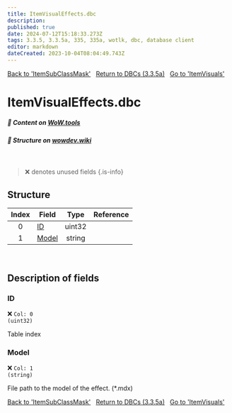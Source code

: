```yaml
---
title: ItemVisualEffects.dbc
description: 
published: true
date: 2024-07-12T15:18:33.273Z
tags: 3.3.5, 3.3.5a, 335, 335a, wotlk, dbc, database client
editor: markdown
dateCreated: 2023-10-04T08:04:49.743Z
---
```


<a href="https://trinitycore.info/files/DBC/335/itemsubclassmask" class="mt-5 v-btn v-btn--depressed v-btn--flat v-btn--outlined theme--light v-size--default darkblue--text text--lighten-3"><span class="v-btn__content"><i aria-hidden="true" class="v-icon notranslate v-icon--left mdi mdi-arrow-left theme--light"></i><span>Back to 'ItemSubClassMask'</span></span></a>&nbsp;&nbsp;&nbsp;<a href="https://trinitycore.info/files/DBC/335/DBC" class="mt-5 v-btn v-btn--depressed v-btn--flat v-btn--outlined theme--light v-size--default darkblue--text text--lighten-3"><span class="v-btn__content"><i aria-hidden="true" class="v-icon notranslate v-icon--left mdi mdi-home-outline theme--light"></i><span>Return to DBCs (3.3.5a)</span></span></a>&nbsp;&nbsp;&nbsp;<a href="https://trinitycore.info/files/DBC/335/itemvisuals" class="mt-5 v-btn v-btn--depressed v-btn--flat v-btn--outlined theme--light v-size--default darkblue--text text--lighten-3"><span class="v-btn__content"><span>Go to 'ItemVisuals'</span><i aria-hidden="true" class="v-icon notranslate v-icon--right mdi mdi-arrow-right theme--light"></i></span></a>

# ItemVisualEffects.dbc
##### :open_book: Content on [WoW.tools](https://wow.tools/dbc/?dbc=itemvisualeffects&build=3.3.5.12340)
##### :pencil: Structure on [wowdev.wiki](https://wowdev.wiki/DB/ItemVisualEffects)
&nbsp;

> :x: denotes unused fields
{.is-info}


## Structure

| Index | Field | Type | Reference |
| :---: | --- | :---: | --- |
| 0 | [ID](#id-alt) | uint32 |  |
| 1 | [Model](#model) | string |  |
&nbsp;
## Description of fields

### ID <!-- {#id-alt} -->
:x: <code>Col: 0 (uint32)</code>

Table index
&nbsp;

### Model
:x: <code>Col: 1 (string)</code>

File path to the model of the effect. (\*.mdx)
&nbsp;

<a href="https://trinitycore.info/files/DBC/335/itemsubclassmask" class="mt-5 v-btn v-btn--depressed v-btn--flat v-btn--outlined theme--light v-size--default darkblue--text text--lighten-3"><span class="v-btn__content"><i aria-hidden="true" class="v-icon notranslate v-icon--left mdi mdi-arrow-left theme--light"></i><span>Back to 'ItemSubClassMask'</span></span></a>&nbsp;&nbsp;&nbsp;<a href="https://trinitycore.info/files/DBC/335/DBC" class="mt-5 v-btn v-btn--depressed v-btn--flat v-btn--outlined theme--light v-size--default darkblue--text text--lighten-3"><span class="v-btn__content"><i aria-hidden="true" class="v-icon notranslate v-icon--left mdi mdi-home-outline theme--light"></i><span>Return to DBCs (3.3.5a)</span></span></a>&nbsp;&nbsp;&nbsp;<a href="https://trinitycore.info/files/DBC/335/itemvisuals" class="mt-5 v-btn v-btn--depressed v-btn--flat v-btn--outlined theme--light v-size--default darkblue--text text--lighten-3"><span class="v-btn__content"><span>Go to 'ItemVisuals'</span><i aria-hidden="true" class="v-icon notranslate v-icon--right mdi mdi-arrow-right theme--light"></i></span></a>
